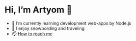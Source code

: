 # Hi, I’m Artyom 👋

- 🌱 I’m currently learning development web-apps by Node.js
- 💞️ I enjoy snowbording and traveling
- 📫 [How to reach me](https://www.linkedin.com/in/artyom-golubev/)

<!---
Artyom099/Artyom099 is a ✨ special ✨ repository because its `README.md` (this file) appears on your GitHub profile.
You can click the Preview link to take a look at your changes.
--->
